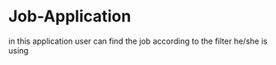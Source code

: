 # Job-Application
in this application user can find the job according to the filter he/she is using
